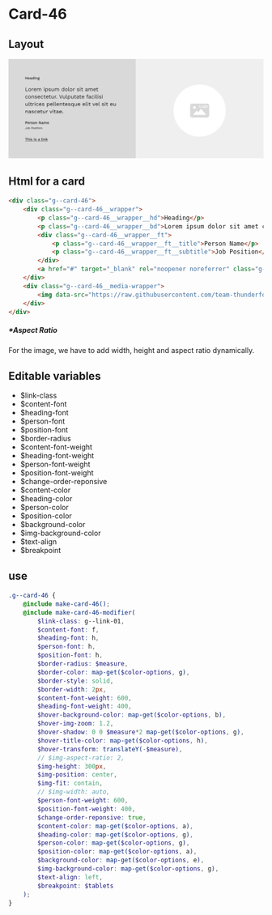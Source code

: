 # Card-46

## Layout

![alt text][card-46]

[card-46]: /src/img/global-components/card/card-46.jpg

## Html for a card

```html
<div class="g--card-46">
    <div class="g--card-46__wrapper">
        <p class="g--card-46__wrapper__hd">Heading</p>
        <p class="g--card-46__wrapper__bd">Lorem ipsum dolor sit amet consectetur. Vulputate facilisi ultrices pellentesque elit vel sit eu nascetur vitae.</p>
        <div class="g--card-46__wrapper__ft">
            <p class="g--card-46__wrapper__ft__title">Person Name</p>
            <p class="g--card-46__wrapper__ft__subtitle">Job Position</p>
        </div>
        <a href="#" target="_blank" rel="noopener noreferrer" class="g--card-46__wrapper__link">This is a link</a>
    </div>
    <div class="g--card-46__media-wrapper">
        <img data-src="https://raw.githubusercontent.com/team-thunderfoot/ui/main/src/img/global-components/rounded-img-placeholder.png" src="/src/img/global-components/placeholder.jpg" alt="alt text" class="g--card-46__media-wrapper__media g--lazy-01" />
    </div>
</div>
```

##### \*Aspect Ratio

For the image, we have to add width, height and aspect ratio dynamically.

## Editable variables

-   $link-class
-   $content-font
-   $heading-font
-   $person-font
-   $position-font
-   $border-radius
-   $content-font-weight
-   $heading-font-weight
-   $person-font-weight
-   $position-font-weight
-   $change-order-reponsive
-   $content-color
-   $heading-color
-   $person-color
-   $position-color
-   $background-color
-   $img-background-color
-   $text-align
-   $breakpoint

## use

```scss
.g--card-46 {
    @include make-card-46();
    @include make-card-46-modifier(
        $link-class: g--link-01,
        $content-font: f,
        $heading-font: h,
        $person-font: h,
        $position-font: h,
        $border-radius: $measure,
        $border-color: map-get($color-options, g),
        $border-style: solid,
        $border-width: 2px,
        $content-font-weight: 600,
        $heading-font-weight: 400,
        $hover-background-color: map-get($color-options, b),
        $hover-img-zoom: 1.2,
        $hover-shadow: 0 0 $measure*2 map-get($color-options, g),
        $hover-title-color: map-get($color-options, h),
        $hover-transform: translateY(-$measure),
        // $img-aspect-ratio: 2,
        $img-height: 300px,
        $img-position: center,
        $img-fit: contain,
        // $img-width: auto,
        $person-font-weight: 600,
        $position-font-weight: 400,
        $change-order-reponsive: true,
        $content-color: map-get($color-options, a),
        $heading-color: map-get($color-options, g),
        $person-color: map-get($color-options, g),
        $position-color: map-get($color-options, a),
        $background-color: map-get($color-options, e),
        $img-background-color: map-get($color-options, g),
        $text-align: left,
        $breakpoint: $tablets
    );
}
```
